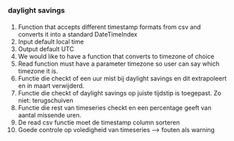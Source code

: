 ### daylight savings

####

1. Function that accepts different timestamp formats from csv and converts it into a standard DateTimeIndex
2. Input default local time
3. Output default UTC
4. We would like to have a function that converts to timezone of choice
5. Read function must have a parameter timezone so user can say which timezone it is.
6. Functie die checkt of een uur mist bij daylight savings en dit extrapoleert en in maart verwijderd.
7. Functie die checkt of daylight savings op juiste tijdstip is toegepast. Zo niet: terugschuiven
8. Functie die rest van timeseries checkt en een percentage geeft van aantal missende uren.
9. De read csv functie moet de timestamp column sorteren
10. Goede controle op voledigheid van timeseries --> fouten als warning

[//]: # (5. If user didn't put a timezone in read function we have a function that tries to figure out if it is UTC. )